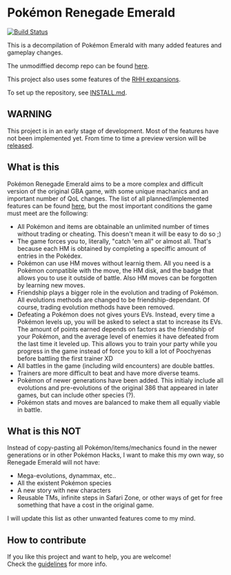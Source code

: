 # Pokémon Renegade Emerald

[![Build Status][travis-badge]][travis]

[travis]: https://travis-ci.org/pret/pokeemerald
[travis-badge]: https://travis-ci.org/pret/pokeemerald.svg?branch=master

This is a decompilation of Pokémon Emerald with many added features and gameplay changes.

The unmodiffied decomp repo can be found [here](https://github.com/pret/pokeemerald).

This project also uses some features of the [RHH expansions](https://github.com/rh-hideout/pokeemerald-expansion).

To set up the repository, see [INSTALL.md](INSTALL.md).

## WARNING

This project is in an early stage of development. Most of the features have not been implemented yet. From time to time a preview version will be [released](https://github.com/rglezg/Renegade-Emerald/releases).

## What is this

Pokémon Renegade Emerald aims to be a more complex and difficult version of the original GBA game, with some unique machanics and an important number of QoL changes. The list of all planned/implemented features can be found [here](https://github.com/rglezg/Renegade-Emerald/issues/7), but the most important conditions the game must meet are the following:

- All Pokémon and items are obtainable an unlimited number of times without trading or cheating. This doesn't mean it will be easy to do so ;)
- The game forces you to, literally, "catch 'em all" or almost all. That's because each HM is obtained by completing a speciffic amount of entries in the Pokédex.
- Pokémon can use HM moves without learnig them. All you need is a Pokémon compatible with the move, the HM disk, and the badge that allows you to use it outside of battle. Also HM moves can be forgotten by learning new moves.
- Friendship plays a bigger role in the evolution and trading of Pokémon. All evolutions methods are changed to be friendship-dependant. Of course, trading evolution methods have been removed.
- Defeating a Pokémon does not gives yours EVs. Instead, every time a Pokémon levels up, you will be asked to select a stat to increase its EVs. The amount of points earned depends on factors as the friendship of your Pokémon, and the average level of enemies it have defeated from the last time it leveled up. This allows you to train your party while you progress in the game instead of force you to kill a lot of Poochyenas before battling the first trainer XD
- All battles in the game (including wild encounters) are double battles.
- Trainers are more difficult to beat and have more diverse teams.
- Pokémon of newer generations have been added. This initialy include all evolutions and pre-evolutions of the original 386 that appeared in later games, but can include other species (?).
- Pokémon stats and moves are balanced to make them all equally viable in battle.

## What is this NOT

Instead of copy-pasting all Pokémon/items/mechanics found in the newer generations or in other Pokémon Hacks, I want to make this my own way, so Renegade Emerald will not have:  

- Mega-evolutions, dynammax, etc..
- All the existent Pokémon species
- A new story with new characters
- Reusable TMs, infinite steps in Safari Zone, or other ways of get for free something that have a cost in the original game.

I will update this list as other unwanted features come to my mind.

## How to contribute

If you like this project and want to help, you are welcome!  
Check the [guidelines](CONTRIBUTING.md) for more info.
